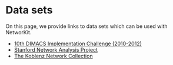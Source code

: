 Data sets
=========

On this page, we provide links to data sets which can be used with
NetworKit.

-   [10th DIMACS Implementation
    Challenge (2010-2012)](http://www.cc.gatech.edu/dimacs10/downloads.shtml)
-   [Stanford Network Analysis Project](http://snap.stanford.edu/)
-   [The Koblenz Network Collection](http://konect.uni-koblenz.de/)

